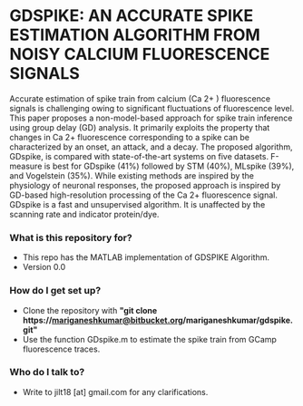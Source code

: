 # GDSPIKE: AN ACCURATE SPIKE ESTIMATION ALGORITHM FROM NOISY CALCIUM FLUORESCENCE SIGNALS #

Accurate estimation of spike train from calcium (Ca 2+ ) fluorescence signals is challenging owing to significant fluctuations of fluorescence level. This paper proposes a non-model-based approach for spike train inference using group delay (GD) analysis. It primarily exploits the property that changes in Ca 2+ fluorescence corresponding to a spike can be characterized by an onset, an attack, and a decay. The proposed algorithm, GDspike, is compared with state-of-the-art systems on five datasets. F-measure is best for GDspike (41%) followed by STM (40%), MLspike (39%), and Vogelstein (35%). While existing methods are inspired by the physiology of neuronal responses, the proposed approach is inspired by GD-based high-resolution processing of the Ca 2+ fluorescence signal. GDspike is a fast and unsupervised algorithm. It is unaffected by the scanning rate and indicator protein/dye.

### What is this repository for? ###

* This repo has the MATLAB implementation of GDSPIKE Algorithm.
* Version 0.0

### How do I get set up? ###

* Clone the repository with **"git clone https://mariganeshkumar@bitbucket.org/mariganeshkumar/gdspike.git"**
* Use the function GDspike.m to estimate the spike train from GCamp fluorescence traces.



### Who do I talk to? ###

* Write to jilt18 [at] gmail.com for any clarifications.